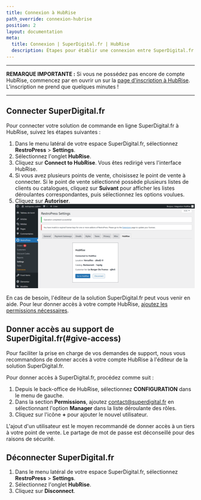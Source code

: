 ```yaml
---
title: Connexion à HubRise
path_override: connexion-hubrise
position: 2
layout: documentation
meta:
  title: Connexion | SuperDigital.fr | HubRise
  description: Étapes pour établir une connexion entre SuperDigital.fr et HubRise. Connectez votre caisse et synchronisez vos données avec d'autres applications.
---
```


---

**REMARQUE IMPORTANTE :** Si vous ne possédez pas encore de compte HubRise, commencez par en ouvrir un sur la [page d'inscription à HubRise](https://manager.hubrise.com/signup). L'inscription ne prend que quelques minutes !

---

## Connecter SuperDigital.fr

Pour connecter votre solution de commande en ligne SuperDigital.fr à HubRise, suivez les étapes suivantes :

1. Dans le menu latéral de votre espace SuperDigital.fr, sélectionnez **RestroPress** > **Settings**.
2. Sélectionnez l'onglet **HubRise**.
3. Cliquez sur **Connect to HubRise**. Vous êtes redirigé vers l'interface HubRise.
4. Si vous avez plusieurs points de vente, choisissez le point de vente à connecter. Si le point de vente sélectionné possède plusieurs listes de clients ou catalogues, cliquez sur **Suivant** pour afficher les listes déroulantes correspondantes, puis sélectionnez les options voulues.
5. Cliquez sur **Autoriser**.
   ![Connexion - Page de connexion](./images/001-connection-page.png)

En cas de besoin, l'éditeur de la solution SuperDigital.fr peut vous venir en aide. Pour leur donner accès à votre compte HubRise, [ajoutez les permissions nécessaires](/apps/superdigital/connexion-hubrise#give-access).

## Donner accès au support de SuperDigital.fr(#give-access)

Pour faciliter la prise en charge de vos demandes de support, nous vous recommandons de donner accès à votre compte HubRise à l'éditeur de la solution SuperDigital.fr.

Pour donner accès à SuperDigital.fr, procédez comme suit :

1. Depuis le back-office de HubRise, sélectionnez **CONFIGURATION** dans le menu de gauche.
1. Dans la section **Permissions**, ajoutez contact@superdigital.fr en sélectionnant l'option **Manager** dans la liste déroulante des rôles.
1. Cliquez sur l'icône **+** pour ajouter le nouvel utilisateur.

L'ajout d'un utilisateur est le moyen recommandé de donner accès à un tiers à votre point de vente. Le partage de mot de passe est déconseillé pour des raisons de sécurité.

## Déconnecter SuperDigital.fr

1. Dans le menu latéral de votre espace SuperDigital.fr, sélectionnez **RestroPress** > **Settings**.
2. Sélectionnez l'onglet **HubRise**.
3. Cliquez sur **Disconnect**.
